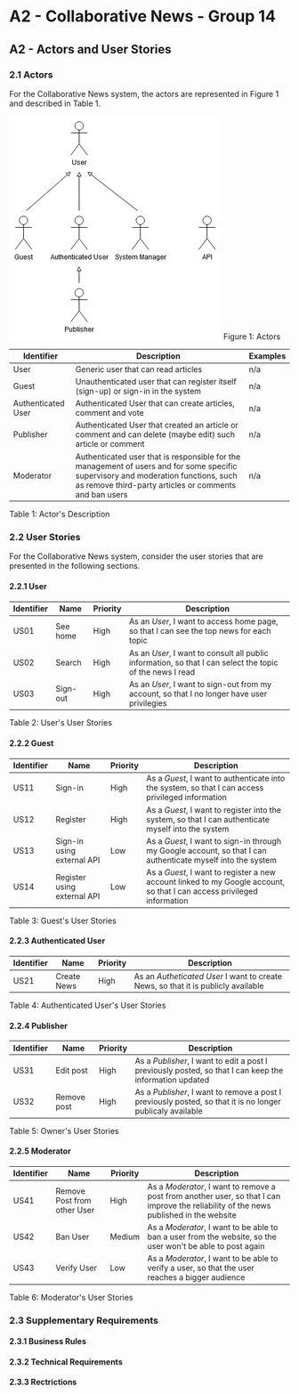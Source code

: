 # A2 - Collaborative News - Group 14
## A2 - Actors and User Stories

### 2.1 Actors

For the Collaborative News system, the actors are represented in Figure 1 and described in Table 1.

![Actors](../img/actors.png)
Figure 1: Actors

|Identifier|Description|Examples|
|-------|------|------|
|User|Generic user that can read articles|n/a
|Guest|Unauthenticated user that can register itself (sign-up) or sign-in in the system|n/a
|Authenticated User|Authenticated User that can create articles, comment and vote|n/a
|Publisher|Authenticated User that created an article or comment and can delete (maybe edit) such article or comment|n/a
|Moderator|Authenticated user that is responsible for the management of users and for some specific supervisory and moderation functions, such as remove third-party articles or comments and ban users|n/a

Table 1: Actor's Description

### 2.2 User Stories

For the Collaborative News system, consider the user stories that are presented in the following sections.

#### 2.2.1 User
|Identifier|Name|Priority|Description|
|-------|------|------|------|
|US01| See home | High |As an *User*, I want to access home page, so that I can see the top news for each topic
|US02| Search | High | As an *User*, I want to consult all public information, so that I can select the topic of the news I read
|US03| Sign-out | High | As an *User*, I want to sign-out from my account, so that I no longer have user privilegies

Table 2: User's User Stories
 
#### 2.2.2 Guest
|Identifier|Name|Priority|Description|
|-------|------|------|------|
|US11|Sign-in | High | As a *Guest*, I want to authenticate into the system, so that I can access privileged information|
|US12|Register | High | As a *Guest*, I want to register into the system, so that I can authenticate myself into the system|
|US13|Sign-in using external API | Low | As a *Guest*, I want to sign-in through my Google account, so that I can authenticate myself into the system|
|US14|Register using external API | Low | As a *Guest*, I want to register a new account linked to my Google account, so that I can access privileged information|

Table 3: Guest's User Stories

#### 2.2.3 Authenticated User
|Identifier|Name|Priority|Description|
|-------|------|------|------|
|US21| Create News | High | As an *Autheticated User* I want to create News, so that it is publicly available 
Table 4: Authenticated User's User Stories

#### 2.2.4 Publisher
|Identifier|Name|Priority|Description|
|-------|------|------|------|
|US31|Edit post|High| As a *Publisher*, I want to edit a post I previously posted, so that I can keep the information updated|
|US32|Remove post|High| As a *Publisher*, I want to remove a post I previously posted, so that it is no longer publicaly available|
Table 5: Owner's User Stories

#### 2.2.5 Moderator
|Identifier|Name|Priority|Description|
|-------|------|------|------|
|US41|Remove Post from other User|High|As a *Moderator*, I want to remove a post from another user, so that I can improve the reliability of the news published in the website
|US42|Ban User|Medium|As a *Moderator*, I want to be able to ban a user from the website, so the user won't be able to post again
|US43|Verify User|Low|As a *Moderator*, I want to be able to verify a user, so that the user reaches a bigger audience
Table 6: Moderator's User Stories

### 2.3 Supplementary Requirements

#### 2.3.1 Business Rules

#### 2.3.2 Technical Requirements

#### 2.3.3 Rectrictions

